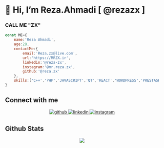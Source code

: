 # 👋 Hi, I’m Reza.Ahmadi [ @rezazx ]

### CALL ME "ZX"

```javascript
const ME={
    name:'Reza Ahmadi',
    age:28,
    contactMe:{
        email:'Reza.zx@live.com',
        url:'https://MRZX.ir',
        linkedin:'@reza-zx',
        instagram:'@mr.reza.zx',
        github:'@reza.zx'
    },
    skills:['C++','PHP','JAVASCRIPT','QT','REACT','WORDPRESS','PRESTASHOP']
}
```


## Connect with me  
<div align="center">
<a href="https://github.com/rezazx" target="_blank">
<img src=https://img.shields.io/badge/github-%2324292e.svg?&style=for-the-badge&logo=github&logoColor=white alt=github style="margin-bottom: 5px;" />
</a>
<a href="https://linkedin.com/in/reza-zx" target="_blank">
<img src=https://img.shields.io/badge/linkedin-%231E77B5.svg?&style=for-the-badge&logo=linkedin&logoColor=white alt=linkedin style="margin-bottom: 5px;" />
</a>
<a href="https://instagram.com/mr.reza.zx" target="_blank">
<img src=https://img.shields.io/badge/instagram-%23000000.svg?&style=for-the-badge&logo=instagram&logoColor=white alt=instagram style="margin-bottom: 5px;" />
</a>  
</div>  

## Github Stats  
<div align="center"><img src="https://github-readme-stats.vercel.app/api/top-langs/?username=rezazx&hide_border=true&layout=compact" align="center" /></div>   

